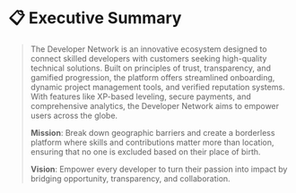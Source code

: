 # 📋 Executive Summary

>
>
> The Developer Network is an innovative ecosystem designed to connect skilled developers with customers seeking high-quality technical solutions. Built on principles of trust, transparency, and gamified progression, the platform offers streamlined onboarding, dynamic project management tools, and verified reputation systems. With features like XP-based leveling, secure payments, and comprehensive analytics, the Developer Network aims to empower users across the globe.
>
> **Mission**: Break down geographic barriers and create a borderless platform where skills and contributions matter more than location, ensuring that no one is excluded based on their place of birth.
>
> **Vision**: Empower every developer to turn their passion into impact by bridging opportunity, transparency, and collaboration.
